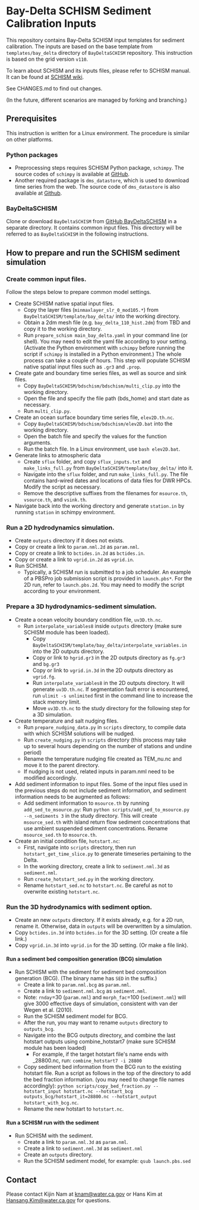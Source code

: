 # Bay-Delta SCHISM Sediment Calibration Inputs

This repository contains Bay-Delta SCHISM input templates for sediment calibration. The inputs are based on the base template from `templates/bay_delta` directory of `BayDeltaSCHISM` repository. This instruction is based on the grid version `v110`.

To learn about SCHISM and its inputs files, please refer to SCHISM manual. It can be found at [SCHISM wiki](http://ccrm.vims.edu/schismweb/schism_manual.html).

See CHANGES.md to find out changes.

(In the future, different scenarios are managed by forking and branching.)

## Prerequisites

This instruction is written for a Linux environment. The procedure is similar on other platforms.
### Python packages
- Preprocessing steps requires SCHISM Python package, `schimpy`. The source codes of `schimpy` is available at [GitHub](https://github.com/CADWRDeltaModeling/schimpy/).
- Another required package is `dms_datastore`, which is used to download time series from the web. The source code of `dms_datastore` is also available at [Github](https://github.com/CADWRDeltaModeling/dms_datastore).

### BayDeltaSCHISM
Clone or download `BayDeltaSCHISM` from [GitHub BayDeltaSCHISM](https://github.com/CADWRDeltaModeling/BayDeltaSCHISM) in a separate directory. It contains common input files. This directory will be referred to as `BayDeltaSCHISM` in the following instructions.

## How to prepare and run the SCHISM sediment simulation

### Create common input files.
Follow the steps below to prepare common model settings.

  - Create SCHISM native spatial input files.
    - Copy the layer files (`minmaxlayer_slr_0_mod105.*`) from `BayDeltaSCHISM/template/bay_delta/` into the working directory.
    - Obtain a 2dm mesh file (e.g. `bay_delta_110_hist.2dm`) from TBD and copy it to the working directory.
    - Run `prepare_schism main_bay_delta.yaml` in your command line (or shell). You may need to edit the yaml file according to your setting. (Activate the Python environment with `schimpy` before running the script if `schimpy` is installed in a Python environment.) The whole process can take a couple of hours. This step will populate SCHISM native spatial input files such as `.gr3` and `.prop`.
  - Create gate and boundary time series files, as well as source and sink files.
    - Copy `BayDeltaSCHISM/bdschism/bdschism/multi_clip.py` into the working directory.
    - Open the file and specify the file path (bds_home) and start date as necessary.
    - Run `multi_clip.py`.
  - Create an ocean surface boundary time series file, `elev2D.th.nc`.
    - Copy `BayDeltaSCHISM/bdschism/bdschism/elev2D.bat` into the working directory.
    - Open the batch file and specify the values for the function arguments.
    - Run the batch file. In a Linux environment, use `bash elev2D.bat`.
  - Generate links to atmospheric data
    - Create `sflux` folder, and copy `sflux_inputs.txt` and `make_links_full.py` from `BayDeltaSCHISM/template/bay_delta/` into it.
    - Navigate into the `sflux` folder, and run `make_links_full.py`. The file contains hard-wired dates and locations of data files for DWR HPCs. Modify the script as necessary.
    - Remove the descriptive suffixes from the filenames for `msource.th`, `vsource.th`, and `vsink.th`.
  - Navigate back into the working directory and generate `station.in` by running `station` in schimpy environment.

### Run a 2D hydrodynamics simulation.
  - Create `outputs` directory if it does not exists.
  - Copy or create a link to `param.nml.2d` as `param.nml`.
  - Copy or create a link to `bctides.in.2d` as `bctides.in`.
  - Copy or create a link to `vgrid.in.2d` as `vgrid.in`.
  - Run SCHISM.
    - Typically, a SCHISM run is submitted to a job scheduler. An example of a PBSPro job submission script is provided in `launch.pbs*`. For the 2D run, refer to `launch.pbs.2d`. You may need to modify the script according to your environment.

### Prepare a 3D hydrodynamics-sediment simulation.
  - Create a ocean velocity boundary condition file, `uv3D.th.nc`.
    - Run `interpolate_variables8` inside `outputs` directory (make sure SCHISM module has been loaded).
      - Copy `BayDeltaSCHISM/template/bay_delta/interpolate_variables.in` into the 2D outputs directory.
      - Copy or link to `hgrid.gr3` in the 2D outputs directory as  `fg.gr3` and `bg.gr3`
      - Copy or link to `vgrid.in.3d` in the 2D outputs directory as `vgrid.fg`.
      - Run `interpolate_variables8` in the 2D outputs directory. It will generate `uv3D.th.nc`. If segmentation fault error is encountered, run `ulimit -s unlimited` first in the command line to increase the stack memory limit.
      - Move `uv3D.th.nc` to the study directory for the following step for a 3D simulation.
  - Create temperature and salt nudging files.
    - Run `prepare_nudging_data.py` in `scripts` directory, to compile data with which SCHISM solutions will be nudged.
    - Run `create_nudging.py` in `scripts` directory (this process may take up to several hours depending on the number of stations and undine period)
    - Rename the temperature nudging file created as TEM_nu.nc and move it to the parent directory.
    * If nudging is not used, related inputs in param.nml need to be modified accordingly.
  - Add sediment information to input files. Some of the input files used in the previous steps do not include sediment information, and sediment information needs to be augmented as follows:
    * Add sediment information to `msource.th` by running `add_sed_to_msource.py`: Run `python scripts/add_sed_to_msource.py --n_sediments 3` in the study directory. This will create `msource_sed.th` with island return flow sediment concentrations that use ambient suspended sediment concentrations. Rename `msource_sed.th` to `msource.th`.
  - Create an initial condition file, `hotstart.nc`:
    - First, navigate into `scripts` directory, then run `hotstart_get_time_slice.py` to generate timeseries pertaining to the Delta.
    - In the working directory, create a link to `sediment.nml.3d` as `sediment.nml`.
    - Run `create_hotstart_sed.py` in the working directory.
    - Rename `hotstart_sed.nc` to `hotstart.nc`. Be careful as not to overwrite existing `hotstart.nc`.

### Run the 3D hydrodynamics with sediment option.
  - Create an new `outputs` directory. If it exists already, e.g. for a 2D run, rename it. Otherwise, data in `outputs` will be overwritten by a simulation.
  - Copy `bctides.in.3d` into `bctides.in` for the 3D setting. (Or create a file link.)
  - Copy `vgrid.in.3d` into `vgrid.in` for the 3D setting. (Or make a file link).

#### Run a sediment bed composition generation (BCG) simulation
  - Run SCHISM with the sediment for sediment bed composition generation (BCG). (The binary name has `SED` in the suffix.)
    - Create a link to `param.nml.bcg` as `param.nml`.
    - Create a link to `sediment.nml.bcg` as `sediment.nml`.
    - Note: `rnday`=30 (`param.nml`) and `morph_fac`=100 (`sediment.nml`) will give 3000 effective days of simulation, consistent with van der Wegen et al. (2010).
    - Run the SCHISM sediment model for BCG.
    - After the run, you may want to rename `outputs` directory to `outputs_bcg`.
    - Navigate into the BCG outputs directory, and combine the last hotstart outputs using combine_hotstart7 (make sure SCHISM module has been loaded)
      - For example, if the target hotstart file's name ends with _28800.nc, run:  `combine_hotstart7 -i 28800`
    - Copy sediment bed information from the BCG run to the existing hotstart file. Run a script as follows in the top of the directory to add the bed fraction information. (you may need to change file names accordingly): `python scripts/copy_bed_fraction.py --hotstart_input hotstart.nc --hotstart_bcg outputs_bcg/hotstart_it=28800.nc --hotstart_output hotstart_with_bcg.nc`.
    - Rename the new hotstart to `hotstart.nc`.

#### Run a SCHISM run with the sediment
  - Run SCHISM with the sediment.
    - Create a link to `param.nml.3d` as `param.nml`.
    - Create a link to `sediment.nml.3d` as `sediment.nml`
    - Create an `outputs` directory.
    - Run the SCHISM sediment model, for example: `qsub launch.pbs.sed`

## Contact
Please contact Kijin Nam at <knam@water.ca.gov> or Hans Kim at <Hansang.Kim@water.ca.gov> for questions.
